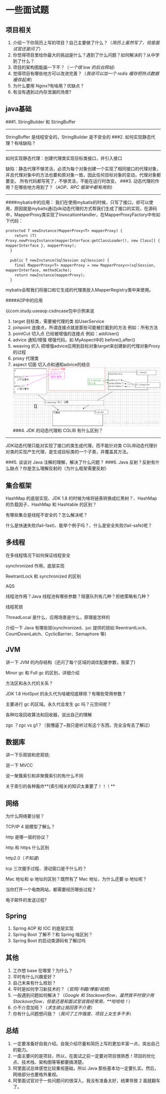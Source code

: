 # 一些面试题

## 项目相关

1. 介绍一下你简历上写的项目？自己主要做了什么？（*简历上虽然写了，但是面试官还是问了*）
2. 你觉得项目里给你最大的挑战是什么？遇到了什么问题？如何解决的？从中学到了什么？
3. 项目的架构图能画一下不？（*一个很 low 的后台网站*）
4. 觉得项目有哪些地方可以改进完善？（*我说可以加一个 redis 缓存把热点数据缓存起来*）
5. 为什么要用 Nginx?有啥用？优缺点？
6. 有没有遇到过内存泄漏的场景?

## java基础

###1. StringBuilder 和 StringBuffer

---
StringBuffer 是线程安全的，StringBuilder 是不安全的
###2. 如何实现静态代理？有啥缺陷？

---
如何实现静态代理：创建代理类实现目标类接口，并引入接口

缺陷：静态代理不够灵活，必须为每个对象创建一个实现了相同接口的代理对象，并且代理对象中的方法也要和原对象一致，因此任何目标对象的变动，代理对象都要变。
  所有代码都写死了，不够灵活，不能在运行时改变。
###3. 动态代理的作用？在哪些地方用到了？（*AOP、RPC 框架中都有用到*）

---
####mybatis中的应用：
我们在使用mybatis的时候，只写了接口，却可以使用，原因就是mybaits通过jdk动态代理的方式帮我们生成了接口的实现，在源码中，MapperProxy类实现了InvocationHandler，在MapperProxyFactory中有如下代码：
```java>
protected T newInstance(MapperProxy<T> mapperProxy) {
    return (T) Proxy.newProxyInstance(mapperInterface.getClassLoader(), new Class[] { mapperInterface }, mapperProxy);
  }

  public T newInstance(SqlSession sqlSession) {
    final MapperProxy<T> mapperProxy = new MapperProxy<>(sqlSession, mapperInterface, methodCache);
    return newInstance(mapperProxy);
  }
```
mybatis会帮我们将接口和它生成的代理类放入MapperRegistry类中来使用。

####AOP中的应用

以com.study.useaop.csdncase包中示例来说
1. target 目标类，需要被代理的类 如UserService
2. joinpoint 连接点，所谓连接点就是那些可能被拦截到的方法 例如：所有方法
3. pointCut 切入点 已经被增强的连接点 例如：addUser()
4. advice 通知/增强 增强代码，如 MyAspect中的 before(),after()
5. weaving 织入 把增强advice应用到目标对象target来创建新的代理对象Proxy的过程
6. proxy 代理类
7. aspect 切面 切入点和通知advice的结合
![aop示例图片](../picture/aop.png)
###4. JDK 的动态代理和 CGLIB 有什么区别？

---
JDK动态代理只能对实现了接口的类生成代理，而不能针对类
CGLIB动态代理针对类的实现产生代理，是生成目标类的一个子类，并覆盖其方法。

###5. 谈谈对 Java 注解的理解，解决了什么问题？
###6. Java 反射？反射有什么缺点？你是怎么理解反射的（为什么框架需要反射）

## 集合框架

HashMap 的底层实现、JDK 1.8 的时候为啥将链表转换成红黑树？、HashMap 的负载因子、HashMap 和 Hashtable 的区别？

有哪些集合是线程不安全的？怎么解决呢？

什么是快速失败(fail-fast)、能举个例子吗？、什么是安全失败(fail-safe)呢？

## 多线程

在多线程情况下如何保证线程安全

synchronized 作用，底层实现

ReetrantLock 和 synchronized 的区别

AQS

线程池作用？Java 线程池有哪些参数？阻塞队列有几种？拒绝策略有几种？

线程死锁

ThreadLocal 是什么，应用场景是什么，原理是怎样的

介绍一下 Java 有哪些锁(synchronized、juc 提供的锁如 ReentrantLock、CountDownLatch、CyclicBarrier、Semaphore 等)

## JVM

讲一下 JVM 的内存结构（还问了每个区域的调优配置参数，我蒙了)

Minor gc 和 Full gc 的区别，详细介绍

方法区和永久代的关系？

JDK 1.8 HotSpot 的永久代为啥被彻底移除？有哪些常用参数？

主要进行 gc 的区域。永久代会发生 gc 吗？元空间呢？

各种垃圾回收算法和回收器，说出自己的理解

zgc ？zgc vs g1？（我懵逼了~我只是听过有这个东西，完全没有去了解过）

## 数据库

讲一下乐观锁和悲观锁;

说一下 MVCC

说一聚簇索引和非聚簇索引的有什么不同

关于索引的各种轰炸**(索引相关的知识太重要了！！！**

## 网络

为什么网络要分层？

TCP/IP 4 层模型了解么？

http 是哪一层的协议？

http 和 https 什么区别

http2.0（*不知道*）

tcp 三次握手过程、滑动窗口是干什么的？

Mac 地址和 ip 地址的区别？既然有了 Mac 地址，为什么还要 ip 地址呢？

当你打开一个电商网站，都需要经历哪些过程？

电子邮件的发送过程?

## Spring

1. Spring AOP 和 IOC 的底层实现
2. Spring Boot 了解不？和 Spring 啥区别？
3. Spring Boot 的启动类源码有了解过吗

## 其他

1. 工作想 base 在哪里？为什么？
2. 平时有什么兴趣爱好？
3. 自己未来有什么规划？
4. 平时是如何学习新技术的？（*官网/书籍/博客/视频*）
5. 一般遇到问题如何解决？（*Google 和 Stackoverflow，虽然我平时很少用 Stackoverflow，但是还是和面试官说我经常用，**哈哈哈！*）
6. 介不介意加班？（*求生欲让我回答不介意*）
7. 你有什么问题想问我？（*我问了工作强度、项目上女生多不多*）

## 总结

1. 一定要准备好自我介绍。自我介绍尽量和简历上写的更加丰富一点，突出自己的能力。
2. 一面主要问的是项目，所以，在面试之前一定要对项目很熟悉！项目的优化点、技术栈、架构图等等都要搞清楚。
3. 阿里面试总体感觉比较重视基础，所以 Java 那些基本功一定要扎实。然后，网络部分也要格外重视。
4. 阿里面试官对于一些问题问的很深入，我没有准备太好，结果导致 2 面就翻车了。